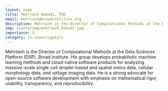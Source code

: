 ```yaml
---
layout: page
title: Mehrtash Babadi, PhD
email: mehrtash@broadinstitute.org
description: Mehrtash is the Director of Computational Methods at the Data Sciences Platform (DSP), Broad Institute. His group develops probabilistic machine learning methods and cloud-native software products for ...
img: assets/img/mehrtash_babadi.jpg
importance: 2
category: Co-investigators
---
```

Mehrtash is the Director of Computational Methods at the Data Sciences Platform (DSP), Broad Institute. His group develops probabilistic machine learning methods and cloud-native software products for analyzing massive-scale single-cell droplet-based and spatial omics data, cellular morphology data, and voltage imaging data. He is a strong advocate for open-source software development with emphasis on mathematical rigor, usability, transparency, and reproducibility.

